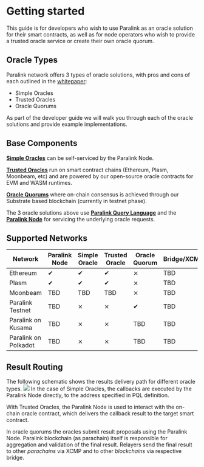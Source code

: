 <!--
order: 12
-->

# Getting started
This guide is for developers who wish to use Paralink as an oracle solution for their smart
contracts, as well as for node operators who wish to provide a trusted oracle service or create their own
oracle quorum.

## Oracle Types
Paralink network offers 3 types of oracle solutions, with pros and cons of each outlined in the [whitepaper](/whitepaper/security):
 - Simple Oracles
 - Trusted Oracles
 - Oracle Quorums

As part of the developer guide we will walk you through each of the oracle solutions and provide
example implementations.

## Base Components
**[Simple Oracles](/developer-guide/simple-oracle)** can be self-serviced by the Paralink Node.

**[Trusted Oracles](/developer-guide/trusted-oracle)** run on smart contract chains (Ethereum, Plasm, Moonbeam, etc) and are powered by our
open-source oracle contracts for EVM and WASM runtimes.

**[Oracle Quorums](/developer-guide/oracle-quorums)** where on-chain consensus is achieved through our Substrate based blockchain
(currently in testnet phase).

The 3 oracle solutions above use **[Paralink Query Language](/developer-guide/paralink-query-language)** and
the **[Paralink Node](/developer-guide/paralink-node)** for servicing the underlying oracle requests.

## Supported Networks
| Network              | Paralink Node | Simple Oracle | Trusted Oracle | Oracle Quorum | Bridge/XCMP |
| -------------------- | ------------- | ------------- | -------------- | ------------- | ----------- |
| Ethereum             | ✔             | ✔             | ✔              | ⨯             | TBD         |
| Plasm                | ✔             | ✔             | ✔              | ⨯             | TBD         |
| Moonbeam             | TBD           | TBD           | TBD            | ⨯             | TBD         |
| Paralink Testnet     | TBD           | ⨯             | ⨯              | ✔             | TBD         |
| Paralink on Kusama   | TBD           | ⨯             | ⨯              | TBD           | TBD         |
| Paralink on Polkadot | TBD           | ⨯             | ⨯              | TBD           | TBD         |

## Result Routing
The following schematic shows the results delivery path for different oracle types.
![](https://i.imgur.com/rLDzM9G.png)
In the case of Simple Oracles, the callbacks are executed by the Paralink Node directly, to the
address specified in PQL definition. 

With Trusted Oracles, the Paralink Node is used to interact with the on-chain oracle contract, which delivers the callback result to the target smart contract.

In oracle quorums the oracles submit result proposals using the Paralink Node. Paralink blockchain (as parachain) itself is responsible for aggregation and validation of the final result. Relayers send the final result to other _parachains_ via XCMP and to other _blockchains_ via respective bridge.
